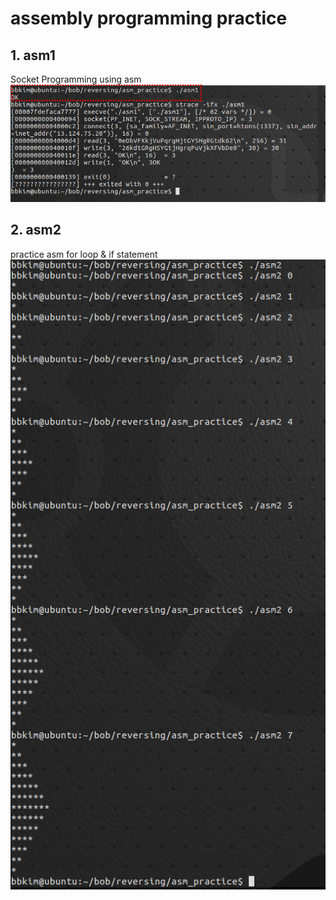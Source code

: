 # assembly programming practice

## 1. asm1
Socket Programming using asm
![Alt text](./pic/asm1.png)

## 2. asm2
practice asm for loop & if statement
![ALT text](./pic/asm2.png)
